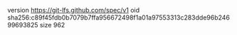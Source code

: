 version https://git-lfs.github.com/spec/v1
oid sha256:c89f45fdb0b7079b7ffa956672498f1a01a97553313c283dde96b24699693825
size 962
